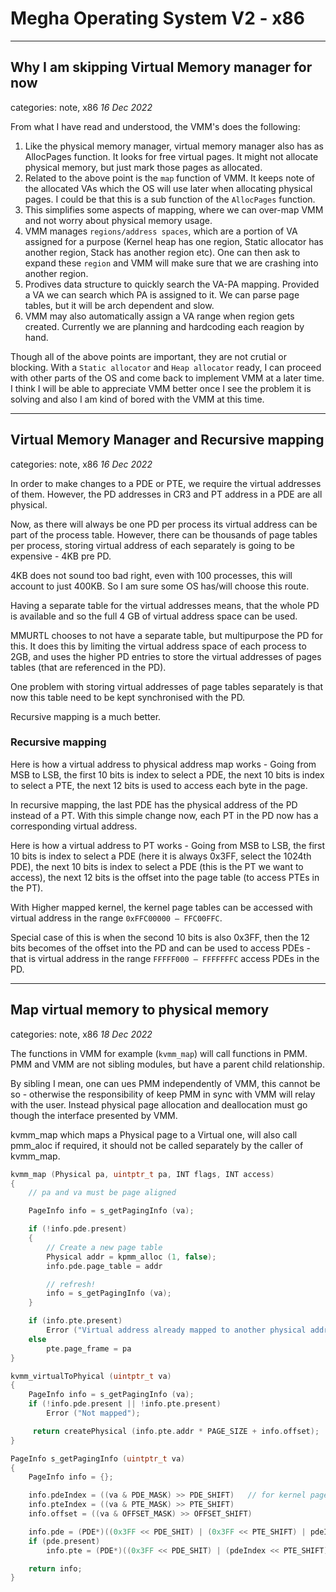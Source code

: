 # Megha Operating System V2 - x86
----------------------------------------------------------------------------------------------------

## Why I am skipping Virtual Memory manager for now
categories: note, x86
_16 Dec 2022_

From what I have read and understood, the VMM's does the following:
1. Like the physical memory manager, virtual memory manager also has as AllocPages function. It
   looks for free virtual pages. It might not allocate physical memory, but just mark those pages as
   allocated.
2. Related to the above point is the `map` function of VMM. It keeps note of the allocated VAs which
   the OS will use later when allocating physical pages. I could be that this is a sub function of
   the `AllocPages` function.
3. This simplifies some aspects of mapping, where we can over-map VMM and not worry about physical
   memory usage.
4. VMM manages `regions/address spaces`, which are a portion of VA assigned for a purpose (Kernel
   heap has one region, Static allocator has another region, Stack has another region etc). One can
   then ask to expand these `region` and VMM will make sure that we are crashing into another
   region.
5. Prodives data structure to quickly search the VA-PA mapping. Provided a VA we can search which PA
   is assigned to it. We can parse page tables, but it will be arch dependent and slow.
6. VMM may also automatically assign a VA range when region gets created. Currently we are planning
   and hardcoding each reagion by hand.

Though all of the above points are important, they are not crutial or blocking. With a `Static
allocator` and `Heap allocator` ready, I can proceed with other parts of the OS and come back to
implement VMM at a later time. I think I will be able to appreciate VMM better once I see the
problem it is solving and also I am kind of bored with the VMM at this time.

----------------------------------------------------------------------------------------------------

## Virtual Memory Manager and Recursive mapping
categories: note, x86
_16 Dec 2022_

In order to make changes to a PDE or PTE, we require the virtual addresses of them. However, the PD
addresses in CR3 and PT address in a PDE are all physical.

Now, as there will always be one PD per process its virtual address can be part of the process
table. However, there can be thousands of page tables per process, storing virtual
address of each separately is going to be expensive - 4KB pre PD.

4KB does not sound too bad right, even with 100 processes, this will account to just 400KB. So I am
sure some OS has/will choose this route.

Having a separate table for the virtual addresses means, that the whole PD is available and so the
full 4 GB of virtual address space can be used.

MMURTL chooses to not have a separate table, but multipurpose the PD for this. It does this by
limiting the virtual address space of each process to 2GB, and uses the higher PD entries to store
the virtual addresses of pages tables (that are referenced in the PD).

One problem with storing virtual addresses of page tables separately is that now this table need to
be kept synchronised with the PD.

Recursive mapping is a much better.

### Recursive mapping

Here is how a virtual address to physical address map works - Going from MSB to LSB, the first 10
bits is index to select a PDE, the next 10 bits is index to select a PTE, the next 12 bits is used
to access each byte in the page.

In recursive mapping, the last PDE has the physical address of the PD instead of a PT. With this
simple change now, each PT in the PD now has a corresponding virtual address.

Here is how a virtual address to PT works - Going from MSB to LSB, the first 10 bits is index to
select a PDE (here it is always 0x3FF, select the 1024th PDE), the next 10 bits is index to select
a PDE (this is the PT we want to access), the next 12 bits is the offset into the page table (to
access PTEs in the PT).

With Higher mapped kernel, the kernel page tables can be accessed with virtual address in the range
`0xFFC00000 – FFC00FFC`.

Special case of this is when the second 10 bits is also 0x3FF, then the 12 bits becomes of the
offset into the PD and can be used to access PDEs - that is virtual address in the range
`FFFFF000 – FFFFFFFC` access PDEs in the PD.

----------------------------------------------------------------------------------------------------

## Map virtual memory to physical memory
categories: note, x86
_18 Dec 2022_

The functions in VMM for example (`kvmm_map`) will call functions in PMM. PMM and VMM are not
sibling modules, but have a parent child relationship.

By sibling I mean, one can ues PMM independently of VMM, this cannot be so - otherwise the
responsibility of keep PMM in sync with VMM will relay with the user. Instead physical page
allocation and deallocation must go though the interface presented by VMM.

kvmm_map which maps a Physical page to a Virtual one, will also call pmm_aloc if required, it should
not be called separately by the caller of kvmm_map.

```c
kvmm_map (Physical pa, uintptr_t pa, INT flags, INT access)
{
    // pa and va must be page aligned

    PageInfo info = s_getPagingInfo (va);

    if (!info.pde.present)
    {
        // Create a new page table
        Physical addr = kpmm_alloc (1, false);
        info.pde.page_table = addr

        // refresh!
        info = s_getPagingInfo (va);
    }

    if (info.pte.present)
        Error ("Virtual address already mapped to another physical address")
    else
        pte.page_frame = pa
}

kvmm_virtualToPhyical (uintptr_t va)
{
    PageInfo info = s_getPagingInfo (va);
    if (!info.pde.present || !info.pte.present)
        Error ("Not mapped");

     return createPhysical (info.pte.addr * PAGE_SIZE + info.offset);
}

PageInfo s_getPagingInfo (uintptr_t va)
{
    PageInfo info = {};

    info.pdeIndex = ((va & PDE_MASK) >> PDE_SHIFT)   // for kernel pages, this will be >= 768.
    info.pteIndex = ((va & PTE_MASK) >> PTE_SHIFT)
    info.offset = ((va & OFFSET_MASK) >> OFFSET_SHIFT)

    info.pde = (PDE*)((0x3FF << PDE_SHIT) | (0x3FF << PTE_SHIFT) | pdeIndex * sizeof(PDE))
    if (pde.present)
        info.pte = (PDE*)((0x3FF << PDE_SHIT) | (pdeIndex << PTE_SHIFT) | pteIndex * sizeof(PTE))

    return info;
}
```
